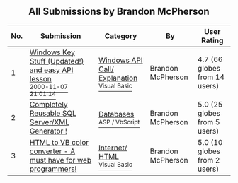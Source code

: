 ﻿<div align="center">

## All Submissions by Brandon McPherson

</div>

No.  | Submission | Category | By   | User Rating
---- | ---------- | -------- | ---- | -----------
1 | [Windows Key Stuff \(Updated\!\) and easy API lesson<br /><sup>2000-11-07 21:01:14</sup>](https://github.com/Planet-Source-Code/brandon-mcpherson-windows-key-stuff-updated-and-easy-api-lesson__1-12623) | [Windows API Call/ Explanation<br /><sup>Visual Basic</sup>](../ByCategory/windows-api-call-explanation__1-39.md) | Brandon McPherson | 4.7 (66 globes from 14 users)
2 | [Completely Reusable SQL Server/XML Generator \!<br />](https://github.com/Planet-Source-Code/brandon-mcpherson-completely-reusable-sql-server-xml-generator__4-6504) | [Databases<br /><sup>ASP / VbScript</sup>](../ByCategory/databases__4-5.md) | Brandon McPherson | 5.0 (25 globes from 5 users)
3 | [HTML to VB color converter \- A must have for web programmers\!<br />](https://github.com/Planet-Source-Code/brandon-mcpherson-html-to-vb-color-converter-a-must-have-for-web-programmers__1-23058) | [Internet/ HTML<br /><sup>Visual Basic</sup>](../ByCategory/internet-html__1-34.md) | Brandon McPherson | 5.0 (10 globes from 2 users)
